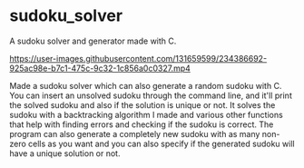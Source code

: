 # sudoku_solver
A sudoku solver and generator made with C.

https://user-images.githubusercontent.com/131659599/234386692-925ac98e-b7c1-475c-9c32-1c856a0c0327.mp4

Made a sudoku solver which can also generate a random sudoku with C. You can insert an unsolved sudoku through the command line, and it'll print the solved sudoku and also if the solution is unique or not. It solves the sudoku with a backtracking algorithm I made and various other functions that help with finding errors and checking if the sudoku is correct. The program can also generate a completely new sudoku with as many non-zero cells as you want and you can also specify if the generated sudoku will have a unique solution or not.
